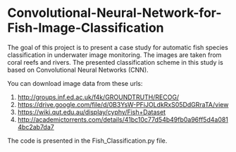 # Convolutional-Neural-Network-for-Fish-Image-Classification

The goal of this project is to present a case study for automatic fish species classification in underwater image monitoring. The images are taken from coral reefs and rivers. The presented classification scheme in this study is based on Convolutional Neural Networks (CNN).

You can download image data from these urls:
1) http://groups.inf.ed.ac.uk/f4k/GROUNDTRUTH/RECOG/
2) https://drive.google.com/file/d/0B3YsW-PFiJOLdkRxS05DdGRraTA/view
3) https://wiki.qut.edu.au/display/cyphy/Fish+Dataset
4) http://academictorrents.com/details/41bc10c77d54b49fb0a96ff5d4a0814bc2ab7da7

The code is presented in the Fish_Classification.py file.


